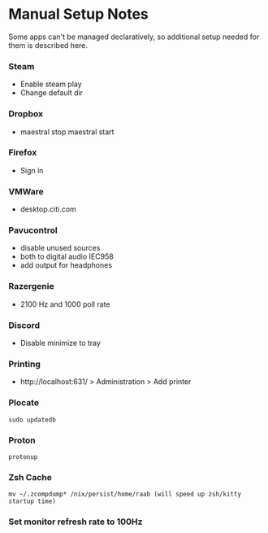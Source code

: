 # Manual Setup Notes
Some apps can't be managed declaratively, so additional setup needed for them is described here.
### Steam
- Enable steam play
- Change default dir
### Dropbox 
- maestral stop maestral start
### Firefox
- Sign in
### VMWare
- desktop.citi.com
### Pavucontrol 
- disable unused sources
- both to digital audio IEC958
- add output for headphones
### Razergenie 
- 2100 Hz and 1000 poll rate
### Discord 
- Disable minimize to tray
### Printing
- http://localhost:631/ > Administration > Add printer
### Plocate
```console
sudo updatedb
```
### Proton
```console
protonup
```
### Zsh Cache
```console
mv ~/.zcompdump* /nix/persist/home/raab (will speed up zsh/kitty startup time)
```
### Set monitor refresh rate to 100Hz